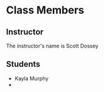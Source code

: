 # Class Members

## Instructor

The instructor's name is Scott Dossey

## Students

* Kayla Murphy
* 
